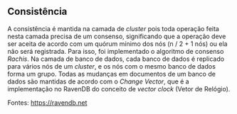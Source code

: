 
## Consistência
A consistência é mantida na camada de *cluster* pois toda operação feita nesta camada precisa de um consenso, significando que a operação deve ser aceita de acordo com um quórum mínimo dos nós (n / 2  + 1 nós) ou ela não será registrada. Para isso, foi implementado o algoritmo de consenso *Rachis*.  Na camada de banco de dados,  cada banco de dados é replicado para vários nós de um *cluster*, e os nós com o mesmo banco de dados forma um grupo. Todas as mudanças em documentos de um banco de dados são mantidas de acordo com o *Change Vector*, que é a implementação no RavenDB do conceito de *vector clock* (Vetor de Relógio).

Fontes: https://ravendb.net
<!--stackedit_data:
eyJoaXN0b3J5IjpbNDQxMTU2NzM4LC0xNTI5MzIwNDkxLC03OD
MwNTExMzMsMjA0MTAyMTE1NCwtMTIyOTA5OTg0NiwtMTQ5MTU5
NDM0MCwtNDY3ODk0NSwtMTYxMDEwNjI1LC0xNDkxNTE2MDM5LC
0xNjgwNjkyMjY2LDE3ODM1MTE2MjgsLTc3ODEzMzg4NCwtMjg3
MDAzMTc0XX0=
-->